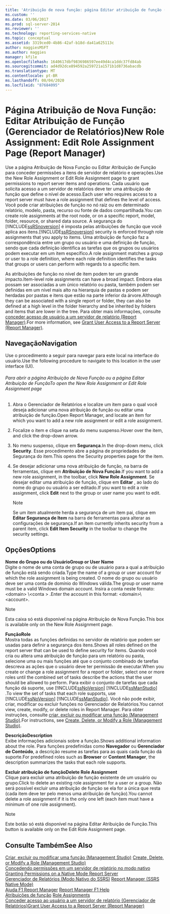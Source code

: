 ```yaml
---
title: 'Atribuição de nova função: página Editar atribuição de função (Report Manager) | Microsoft Docs'
ms.custom: ''
ms.date: 03/06/2017
ms.prod: sql-server-2014
ms.reviewer: ''
ms.technology: reporting-services-native
ms.topic: conceptual
ms.assetid: 3319ced0-4b86-42af-b18d-da41a625113c
author: maggiesMSFT
ms.author: maggies
manager: kfile
ms.openlocfilehash: 1640617dbf9836986597ee49d4ca1ddc37fd84ab
ms.sourcegitcommit: ad4d92dce894592a259721a1571b1d8736abacdb
ms.translationtype: MT
ms.contentlocale: pt-BR
ms.lasthandoff: 08/04/2020
ms.locfileid: "87684095"
---
```

# <a name="new-role-assignment-edit-role-assignment-page-report-manager"></a><span data-ttu-id="f937b-102">Página Atribuição de Nova Função: Editar Atribuição de Função (Gerenciador de Relatórios)</span><span class="sxs-lookup"><span data-stu-id="f937b-102">New Role Assignment: Edit Role Assignment Page (Report Manager)</span></span>
  <span data-ttu-id="f937b-103">Use a página Atribuição de Nova Função ou Editar Atribuição de Função para conceder permissões a itens de servidor de relatório e operações.</span><span class="sxs-lookup"><span data-stu-id="f937b-103">Use the New Role Assignment or Edit Role Assignment page to grant permissions to report server items and operations.</span></span> <span data-ttu-id="f937b-104">Cada usuário que solicita acesso a um servidor de relatórios deve ter uma atribuição de função que define o nível de acesso.</span><span class="sxs-lookup"><span data-stu-id="f937b-104">Each user who requires access to a report server must have a role assignment that defines the level of access.</span></span> <span data-ttu-id="f937b-105">Você pode criar atribuições de função no nó raiz ou em determinado relatório, modelo, pasta, recurso ou fonte de dados compartilhada.</span><span class="sxs-lookup"><span data-stu-id="f937b-105">You can create role assignments at the root node, or on a specific report, model, folder, resource, or shared data source.</span></span> <span data-ttu-id="f937b-106">A segurança do [!INCLUDE[ssRSnoversion](../includes/ssrsnoversion-md.md)] é imposta pelas atribuições de função que você aplica aos itens.</span><span class="sxs-lookup"><span data-stu-id="f937b-106">[!INCLUDE[ssRSnoversion](../includes/ssrsnoversion-md.md)] security is enforced through role assignments that you apply to items.</span></span> <span data-ttu-id="f937b-107">Uma atribuição de função faz a correspondência entre um grupo ou usuário e uma definição de função, sendo que cada definição identifica as tarefas que os grupos ou usuários podem executar em um item específico.</span><span class="sxs-lookup"><span data-stu-id="f937b-107">A role assignment matches a group or user to a role definition, where each role definition identifies the tasks that groups or users can perform with regards to a specific item.</span></span>  
  
 <span data-ttu-id="f937b-108">As atribuições de função no nível de item podem ter um grande impacto.</span><span class="sxs-lookup"><span data-stu-id="f937b-108">Item-level role assignments can have a broad impact.</span></span> <span data-ttu-id="f937b-109">Embora elas possam ser associadas a um único relatório ou pasta, também podem ser definidas em um nível mais alto na hierarquia de pastas e podem ser herdadas por pastas e itens que estão na parte inferior da árvore.</span><span class="sxs-lookup"><span data-stu-id="f937b-109">Although they can be associated with a single report or folder, they can also be defined at a high level in the folder hierarchy and be inherited by folders and items that are lower in the tree.</span></span> <span data-ttu-id="f937b-110">Para obter mais informações, consulte [conceder acesso de usuário a um servidor de relatório &#40;Report Manager&#41;](security/grant-user-access-to-a-report-server.md).</span><span class="sxs-lookup"><span data-stu-id="f937b-110">For more information, see [Grant User Access to a Report Server &#40;Report Manager&#41;](security/grant-user-access-to-a-report-server.md).</span></span>  
  
## <a name="navigation"></a><span data-ttu-id="f937b-111">Navegação</span><span class="sxs-lookup"><span data-stu-id="f937b-111">Navigation</span></span>  
 <span data-ttu-id="f937b-112">Use o procedimento a seguir para navegar para este local na interface do usuário.</span><span class="sxs-lookup"><span data-stu-id="f937b-112">Use the following procedure to navigate to this location in the user interface (UI).</span></span>  
  
###### <a name="to-open-the-new-role-assignment-or-edit-role-assignment-page"></a><span data-ttu-id="f937b-113">Para abrir a página Atribuição de Nova Função ou a página Editar Atribuição de Função</span><span class="sxs-lookup"><span data-stu-id="f937b-113">To open the New Role Assignment or Edit Role Assignment page</span></span>  
  
1.  <span data-ttu-id="f937b-114">Abra o Gerenciador de Relatórios e localize um item para o qual você deseja adicionar uma nova atribuição de função ou editar uma atribuição de função.</span><span class="sxs-lookup"><span data-stu-id="f937b-114">Open Report Manager, and locate an item for which you want to add a new role assignment or edit a role assignment.</span></span>  
  
2.  <span data-ttu-id="f937b-115">Focalize o item e clique na seta do menu suspenso.</span><span class="sxs-lookup"><span data-stu-id="f937b-115">Hover over the item, and click the drop-down arrow.</span></span>  
  
3.  <span data-ttu-id="f937b-116">No menu suspenso, clique em **Segurança**.</span><span class="sxs-lookup"><span data-stu-id="f937b-116">In the drop-down menu, click **Security**.</span></span> <span data-ttu-id="f937b-117">Esse procedimento abre a página de propriedades de Segurança do item.</span><span class="sxs-lookup"><span data-stu-id="f937b-117">This opens the Security properties page for the item.</span></span>  
  
4.  <span data-ttu-id="f937b-118">Se desejar adicionar uma nova atribuição de função, na barra de ferramentas, clique em **Atribuição de Nova Função**.</span><span class="sxs-lookup"><span data-stu-id="f937b-118">If you want to add a new role assignment, in the toolbar, click **New Role Assignment**.</span></span> <span data-ttu-id="f937b-119">Se desejar editar uma atribuição de função, clique em **Editar** , ao lado do nome do grupo ou usuário a ser editado.</span><span class="sxs-lookup"><span data-stu-id="f937b-119">If you want to edit a role assignment, click **Edit** next to the group or user name you want to edit.</span></span>  
  
    > [!NOTE]  
    >  <span data-ttu-id="f937b-120"> Se um item atualmente herda a segurança de um item pai, clique em **Editar Segurança de Item** na barra de ferramentas para alterar as configurações de segurança.</span><span class="sxs-lookup"><span data-stu-id="f937b-120">If an item currently inherits security from a parent item, click **Edit Item Security** in the toolbar to change the security settings.</span></span>  
  
## <a name="options"></a><span data-ttu-id="f937b-121">Opções</span><span class="sxs-lookup"><span data-stu-id="f937b-121">Options</span></span>  
 <span data-ttu-id="f937b-122">**Nome do Grupo ou do Usuário**</span><span class="sxs-lookup"><span data-stu-id="f937b-122">**Group or User Name**</span></span>  
 <span data-ttu-id="f937b-123">Digite o nome de uma conta de grupo ou de usuário para a qual a atribuição de função está sendo criada.</span><span class="sxs-lookup"><span data-stu-id="f937b-123">Type the name of a group or user account for which the role assignment is being created.</span></span> <span data-ttu-id="f937b-124">O nome do grupo ou usuário deve ser uma conta de domínio do Windows válida.</span><span class="sxs-lookup"><span data-stu-id="f937b-124">The group or user name must be a valid Windows domain account.</span></span> <span data-ttu-id="f937b-125">Insira a conta neste formato: \<domain> \\<conta \> .</span><span class="sxs-lookup"><span data-stu-id="f937b-125">Enter the account in this format: \<domain>\\<account\>.</span></span>  
  
> [!NOTE]  
>  <span data-ttu-id="f937b-126">Esta caixa só está disponível na página Atribuição de Nova Função.</span><span class="sxs-lookup"><span data-stu-id="f937b-126">This box is available only on the New Role Assignment page.</span></span>  
  
 <span data-ttu-id="f937b-127">**Função**</span><span class="sxs-lookup"><span data-stu-id="f937b-127">**Role**</span></span>  
 <span data-ttu-id="f937b-128">Mostra todas as funções definidas no servidor de relatório que podem ser usadas para definir a segurança dos itens.</span><span class="sxs-lookup"><span data-stu-id="f937b-128">Shows all roles defined on the report server that can be used to define security for items.</span></span> <span data-ttu-id="f937b-129">Quando você cria ou altera uma atribuição de função para um relatório ou pasta, selecione uma ou mais funções até que o conjunto combinado de tarefas descreva as ações que o usuário deve ter permissão de executar.</span><span class="sxs-lookup"><span data-stu-id="f937b-129">When you create or change a role assignment for a report or folder, select one or more roles until the combined set of tasks describe the actions that the user should be allowed to perform.</span></span> <span data-ttu-id="f937b-130">Para exibir o conjunto de tarefas que cada função dá suporte, use [!INCLUDE[ssNoVersion](../includes/ssnoversion-md.md)] [!INCLUDE[ssManStudio](../includes/ssmanstudio-md.md)] .</span><span class="sxs-lookup"><span data-stu-id="f937b-130">To view the set of tasks that each role supports, use [!INCLUDE[ssNoVersion](../includes/ssnoversion-md.md)] [!INCLUDE[ssManStudio](../includes/ssmanstudio-md.md)].</span></span> <span data-ttu-id="f937b-131">Você não pode exibir, criar, modificar ou excluir funções no Gerenciador de Relatórios.</span><span class="sxs-lookup"><span data-stu-id="f937b-131">You cannot view, create, modify, or delete roles in Report Manager.</span></span> <span data-ttu-id="f937b-132">Para obter instruções, consulte [criar, excluir ou modificar uma função &#40;Management Studio&#41;](security/role-definitions-create-delete-or-modify.md).</span><span class="sxs-lookup"><span data-stu-id="f937b-132">For instructions, see [Create, Delete, or Modify a Role &#40;Management Studio&#41;](security/role-definitions-create-delete-or-modify.md).</span></span>  
  
 <span data-ttu-id="f937b-133">**Descrição**</span><span class="sxs-lookup"><span data-stu-id="f937b-133">**Description**</span></span>  
 <span data-ttu-id="f937b-134">Exibe informações adicionais sobre a função.</span><span class="sxs-lookup"><span data-stu-id="f937b-134">Shows additional information about the role.</span></span> <span data-ttu-id="f937b-135">Para funções predefinidas como **Navegador** ou **Gerenciador de Conteúdo**, a descrição resume as tarefas para as quais cada função dá suporte.</span><span class="sxs-lookup"><span data-stu-id="f937b-135">For predefined roles such as **Browser** or **Content Manager**, the description summarizes the tasks that each role supports.</span></span>  
  
 <span data-ttu-id="f937b-136">**Excluir atribuição de função**</span><span class="sxs-lookup"><span data-stu-id="f937b-136">**Delete Role Assignment**</span></span>  
 <span data-ttu-id="f937b-137">Clique para excluir uma atribuição de função existente de um usuário ou grupo.</span><span class="sxs-lookup"><span data-stu-id="f937b-137">Click to delete an existing role assignment for a user or a group.</span></span> <span data-ttu-id="f937b-138">Não será possível excluir uma atribuição de função se ela for a única que resta (cada item deve ter pelo menos uma atribuição de função).</span><span class="sxs-lookup"><span data-stu-id="f937b-138">You cannot delete a role assignment if it is the only one left (each item must have a minimum of one role assignment).</span></span>  
  
> [!NOTE]  
>  <span data-ttu-id="f937b-139">Este botão só está disponível na página Editar Atribuição de Função.</span><span class="sxs-lookup"><span data-stu-id="f937b-139">This button is available only on the Edit Role Assignment page.</span></span>  
  
## <a name="see-also"></a><span data-ttu-id="f937b-140">Consulte Também</span><span class="sxs-lookup"><span data-stu-id="f937b-140">See Also</span></span>  
 <span data-ttu-id="f937b-141">[Criar, excluir ou modificar uma função &#40;Management Studio&#41;](security/role-definitions-create-delete-or-modify.md) </span><span class="sxs-lookup"><span data-stu-id="f937b-141">[Create, Delete, or Modify a Role &#40;Management Studio&#41;](security/role-definitions-create-delete-or-modify.md) </span></span>  
 <span data-ttu-id="f937b-142">[Concedendo permissões em um servidor de relatório no modo nativo](security/granting-permissions-on-a-native-mode-report-server.md) </span><span class="sxs-lookup"><span data-stu-id="f937b-142">[Granting Permissions on a Native Mode Report Server](security/granting-permissions-on-a-native-mode-report-server.md) </span></span>  
 <span data-ttu-id="f937b-143">[Gerenciador de Relatórios &#40;Modo Nativo do SSRS&#41;](../../2014/reporting-services/report-manager-ssrs-native-mode.md) </span><span class="sxs-lookup"><span data-stu-id="f937b-143">[Report Manager  &#40;SSRS Native Mode&#41;](../../2014/reporting-services/report-manager-ssrs-native-mode.md) </span></span>  
 <span data-ttu-id="f937b-144">[Ajuda F1 Report Manager](../../2014/reporting-services/report-manager-f1-help.md) </span><span class="sxs-lookup"><span data-stu-id="f937b-144">[Report Manager F1 Help](../../2014/reporting-services/report-manager-f1-help.md) </span></span>  
 <span data-ttu-id="f937b-145">[Atribuições de função](security/role-assignments.md) </span><span class="sxs-lookup"><span data-stu-id="f937b-145">[Role Assignments](security/role-assignments.md) </span></span>  
 [<span data-ttu-id="f937b-146">Conceder acesso ao usuário a um servidor de relatório &#40;Gerenciador de Relatórios&#41;</span><span class="sxs-lookup"><span data-stu-id="f937b-146">Grant User Access to a Report Server &#40;Report Manager&#41;</span></span>](security/grant-user-access-to-a-report-server.md)  
  
  
